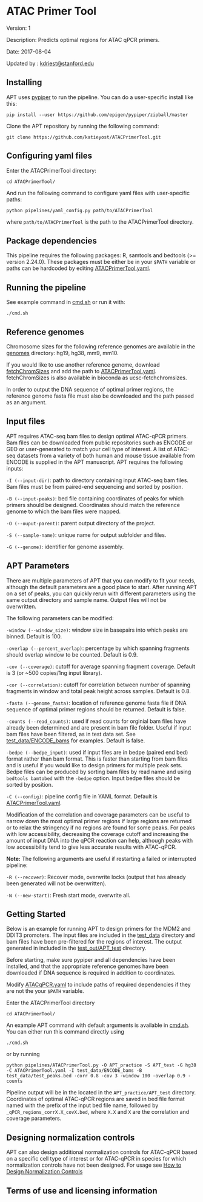 # ATAC Primer Tool

Version: 1

Description: Predicts optimal regions for ATAC qPCR primers.

Date: 2017-08-04

Updated by : kdriest@stanford.edu

## Installing

APT uses [pypiper](https://github.com/epigen/pypiper) to run the pipeline. You can do a user-specific install like this:

```
pip install --user https://github.com/epigen/pypiper/zipball/master
```

Clone the APT repository by running the following command:

```
git clone https://github.com/katieyost/ATACPrimerTool.git
```

## Configuring yaml files

Enter the ATACPrimerTool directory:

```
cd ATACPrimerTool/
```

And run the following command to configure yaml files with user-specific paths:
```
python pipelines/yaml_config.py path/to/ATACPrimerTool
```
where `path/to/ATACPrimerTool` is the path to the ATACPrimerTool directory.
 
## Package dependencies

This pipeline requires the following packages: R, samtools and bedtools (>= version 2.24.0). These packages must be either 
be in your `$PATH` variable or paths can be hardcoded by editing [ATACPrimerTool.yaml](pipelines/ATACPrimerTool_config.yaml). 

## Running the pipeline

See example command in [cmd.sh](cmd.sh) or run it with:

```
./cmd.sh
```


## Reference genomes

Chromosome sizes for the following reference genomes are available in the [genomes](genomes/) directory: hg19, hg38, mm9, mm10.  

If you would like to use another reference genome, download [fetchChromSizes](https://www.google.com/url?sa=t&rct=j&q=&esrc=s&source=web&cd=1&ved=0ahUKEwjR1Oi9-sjVAhUQ7GMKHZ0CChsQFggoMAA&url=http%3A%2F%2Fhgdownload.cse.ucsc.edu%2Fadmin%2Fexe%2Flinux.x86_64%2FfetchChromSizes&usg=AFQjCNFl70SKF51EO0cC9FBsVAIZpLc0kg) and add the path to 
[ATACPrimerTool.yaml](pipelines/ATACPrimerTool_config.yaml).  fetchChromSizes is also available in bioconda as ucsc-fetchchromsizes.

In order to output the DNA sequence of optimal primer regions, the reference genome fasta file must also be downloaded and the path passed as an argument.  

## Input files

APT requires ATAC-seq bam files to design optimal ATAC-qPCR primers.  Bam files can be downloaded from public repositories such as ENCODE or GEO or user-generated to match your cell type of interest.  A list of ATAC-seq datasets from a variety of both human and mouse tissue available from ENCODE is supplied in the APT manuscript.  APT requires the following inputs:

`-I (--input-dir)`: path to directory containing input ATAC-seq bam files. Bam files must be from paired-end sequencing and sorted by position.  

`-B (--input-peaks)`: bed file containing coordinates of peaks for which primers should be designed.  Coordinates should match the reference genome to which the bam files were mapped.

`-O (--ouput-parent)`: parent output directory of the project.

`-S (--sample-name)`: unique name for output subfolder and files.

`-G (--genome)`: identifier for genome assembly.

## APT Parameters

There are multiple parameters of APT that you can modify to fit your needs, although the default parameters are a good place to start. After running APT on a set of peaks, you can quickly rerun with different parameters using the same output directory and sample name. Output files will not be overwritten.   

The following parameters can be modified:

`-window (--window_size)`: window size in basepairs into which peaks are binned. Default is 100.

`-overlap (--percent_overlap)`: percentage by which spanning fragments should overlap window to be counted. Default is 0.9.

`-cov (--coverage)`: cutoff for average spanning fragment coverage.  Default is 3 (or ~500 copies/1ng input library).

`-cor (--correlation)`: cutoff for correlation between number of spanning fragments in window and total peak height across samples.  Default is 0.8.

`-fasta (--genome_fasta)`: location of reference genome fasta file if DNA sequence of optimal primer regions should be returned.  Default is false. 

`-counts (--read_counts)`: used if read counts for orginial bam files have already been determined and are present in bam file folder.  Useful if input bam files have been filtered, as in test data set.  See [test_data/ENCODE_bams](test_data/ENCODE_bams) for examples.  Default is false.

`-bedpe (--bedpe_input)`: used if input files are in bedpe (paired end bed) format rather than bam format.  This is faster than starting from bam files and is useful if you would like to design primers for multiple peak sets.  Bedpe files can be produced by sorting bam files by read name and using `bedtools bamtobed` with the `-bedpe` option.  Input bedpe files should be sorted by position.

`-C (--config)`: pipeline config file in YAML format.  Default is [ATACPrimerTool.yaml](pipelines/ATACPrimerTool_config.yaml).


Modification of the correlation and coverage parameters can be useful to narrow down the most optimal primer regions if large regions are returned or to relax the stringency if no regions are found for some peaks. For peaks with low accessibility, decreasing the coverage cutoff and increasing the amount of input DNA into the qPCR reaction can help, although peaks with low accessibility tend to give less accurate results with ATAC-qPCR.


**Note:** The following arguments are useful if restarting a failed or interrupted pipeline:

`-R (--recover)`: Recover mode, overwrite locks (output that has already been generated will not be overwritten).

`-N (--new-start)`: Fresh start mode, overwrite all.


## Getting Started

Below is an example for running APT to design primers for the MDM2 and DDIT3 promoters.  The input files are included in the [test_data](test_data/) 
directory and bam files have been pre-filtered for the regions of interest. The output generated in included in the [test_out/APT_test](test_out/APT_test) directory.

Before starting, make sure pypiper and all dependencies have been installed, and that the appropriate reference genomes have been downloaded if DNA sequence is required in addition to coordinates.  

Modify [ATACqPCR.yaml](pipelines/ATACqPCR.yaml) to include paths of required dependencies if they are not the your `$PATH` variable.

Enter the ATACPrimerTool directory

```
cd ATACPrimerTool/
```

An example APT command with default arguments is available in [cmd.sh](cmd.sh).  You can either run this command directly using

```
./cmd.sh
```

or by running

```
python pipelines/ATACPrimerTool.py -O APT_practice -S APT_test -G hg38 -C ATACPrimerTool.yaml -I test_data/ENCODE_bams -B test_data/test_peaks.bed -corr 0.8 -cov 3 -window 100 -overlap 0.9 -counts
```

Pipeline output will be in the located in the `APT_practice/APT_test` directory.  Coordinates of optimal ATAC-qPCR regions are saved in bed file format named with the prefix of the input bed file name, followed by `_qPCR_regions_corrX.X_covX.bed`, where `X.X` and `X` are the correlation and coverage parameters.

## Designing normalization controls

APT can also design additional normalization controls for ATAC-qPCR based on a specific cell type of interest or for ATAC-qPCR in species
for which normalization controls have not been designed.  For usage see [How to Design Normalization Controls](How_to_design_normalization_controls.md)

## Terms of use and licensing information
